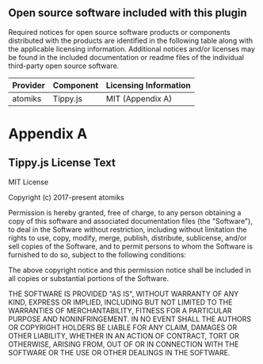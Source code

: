 ## Open source software included with this plugin

Required notices for open source software products or components distributed with the products are identified in the following table along with the applicable licensing information. Additional notices and/or licenses may be found in the included documentation or readme files of the individual third-party open source software.

|Provider | Component   | Licensing Information |
|---------|-------------|-----------------------|
|atomiks  |Tippy.js     | MIT (Appendix A)      |


# Appendix A

## Tippy.js License Text

MIT License

Copyright (c) 2017-present atomiks

Permission is hereby granted, free of charge, to any person obtaining a copy
of this software and associated documentation files (the "Software"), to deal
in the Software without restriction, including without limitation the rights
to use, copy, modify, merge, publish, distribute, sublicense, and/or sell
copies of the Software, and to permit persons to whom the Software is
furnished to do so, subject to the following conditions:

The above copyright notice and this permission notice shall be included in all
copies or substantial portions of the Software.

THE SOFTWARE IS PROVIDED "AS IS", WITHOUT WARRANTY OF ANY KIND, EXPRESS OR
IMPLIED, INCLUDING BUT NOT LIMITED TO THE WARRANTIES OF MERCHANTABILITY,
FITNESS FOR A PARTICULAR PURPOSE AND NONINFRINGEMENT. IN NO EVENT SHALL THE
AUTHORS OR COPYRIGHT HOLDERS BE LIABLE FOR ANY CLAIM, DAMAGES OR OTHER
LIABILITY, WHETHER IN AN ACTION OF CONTRACT, TORT OR OTHERWISE, ARISING FROM,
OUT OF OR IN CONNECTION WITH THE SOFTWARE OR THE USE OR OTHER DEALINGS IN THE
SOFTWARE.